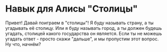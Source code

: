 # Навык для Алисы "Столицы"

Привет! Давай поиграем в "столицы"! Я буду называть страну, а ты угадывать её столицу. Или я буду называть город, а ты должен будешь угадать, столицей какого государства он является. Если ты не можешь угадать ответ - просто скажи "дальше", и мы пропустим этот вопрос. Ну что, начнём?
